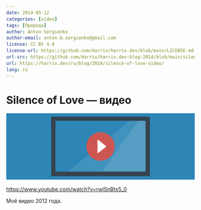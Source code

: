 ```yaml
---
date: 2014-05-12
categories: [video]
tags: [Природа]
author: Anton Sergienko
author-email: anton.b.sergienko@gmail.com
license: CC BY 4.0
license-url: https://github.com/Harrix/harrix.dev/blob/main/LICENSE.md
url-src: https://github.com/Harrix/harrix.dev-blog-2014/blob/main/silence-of-love-video/silence-of-love-video.md
url: https://harrix.dev/ru/blog/2014/silence-of-love-video/
lang: ru
---
```


# Silence of Love — видео

![Featured image](featured-image.svg)

<https://www.youtube.com/watch?v=rwISnBtx5_0>

Моё видео 2012 года.
